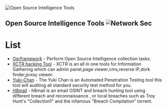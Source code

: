 
![Open Source Intelligence Tools](NetSec.png) 

Open Source Intelligence Tools ![Network Sec](https://img.shields.io/badge/Awesome-NetworkSec-success)
----------------------
#  List 

* [Osrframework](https://github.com/briskinfosec/Awesome-Tool_of_the_Day/blob/main/Open%20Source%20Intelligence/Tools/Osrframework-master.md) - Perform Open Source Intelligence collection tasks.
* [XCTR hacking Tool](https://github.com/briskinfosec/Awesome-Tool_of_the_Day/blob/main/Open%20Source%20Intelligence/Tools/XCTR%20HACKING%20TOOL.md) - XCTR is an all in one tools for Information Gathering which can admin panel,page viewer,cms,reverse IP,dork finder,prxoy viewer.
* [Yuki-Chan](https://github.com/briskinfosec/Awesome-Tool_of_the_Day/blob/main/Open%20Source%20Intelligence/Tools/YUKI-CHAN.md) - The Yuki Chan is an Automated Penetration Testing tool this tool will auditing all standard security test method for you.
* [H8mail](https://github.com/briskinfosec/Awesome-Tool_of_the_Day/blob/main/Open%20Source%20Intelligence/Tools/h8mail.md) - h8mail is an email OSINT and breach hunting tool using different breach and reconnaissance , or local breaches such as Troy Hunt's "Collection1" and the infamous "Breach Compilation" torrent.
